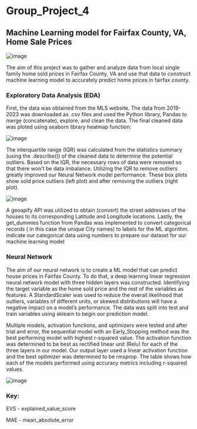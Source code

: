 # Group_Project_4

## Machine Learning model for  Fairfax County, VA, Home Sale Prices
![image](https://github.com/rvafaeis/project_4_ML_Fairfax_home_price/assets/118146659/80710ade-c8ed-49f9-9722-b8d55681920b)

The aim of this project was to gather and analyze data from local single family home sold prices in Fairfax County, VA and use that data to construct machine learning model to accurately predict home prices in fairfax county.

### Exploratory Data Analysis (EDA)
First, the data was obtained from the MLS website. The data from 2019-2023 was downloaded as .csv files and used the Python library, Pandas to merge (concatenate), explore, and clean the data. The final cleaned data was ploted using seaborn library heatmap function:

![image](https://github.com/rvafaeis/project_4_ML_Fairfax_home_price/assets/120426753/999610c7-53b9-4306-8f71-dffce88c4c02)


The interquartile range (IQR) was calculated from the statistics summary (using the .describe()) of the cleaned data to determine the potential outliers. Based on the IQR, the necessary rows of data were removed so that there won't be data imbalance.  Utilizing the IQR to remove outliers greatly improved our Neural Network model performance. These box plots show sold price outliers (left plot) and after removing the outliers (right plot).

![image](https://github.com/rvafaeis/project_4_ML_Fairfax_home_price/assets/120426753/05a5fe0b-9893-493c-b741-49a2bd57ecf8) 

A geoapify API was utilized to obtain (convert) the street addresses of the houses to its corresponding Latitude and Longitude locations.  Lastly, the get_dummies function from Pandas was implemented to convert categorical records ( in this case the unique City names) to labels for the ML algorithm.  indicate our categorical data using numbers to prepare our dataset for our machine learning model


### Neural Network
The aim of our neural network is to create a ML model that can  predict house prices in Fairfax County. To do that, a deep learning linear regression neural network model with three hidden layers was constructed. Identifying the target variable as the home sold price and the rest of the variables as features. A StandardScaler was used to reduce the overall likelihood that outliers, variables of different units, or skewed distributions will have a negative impact on a model’s performance.
The data was split into test and train variables using sklearn to begin our prediction model. 

Multiple models, activation functions, and optimizers were tested and after trial and error, the sequential model with an Early_Stopping method was the best performing model with highest r-squared value. The activation function was determined to be best as rectified linear unit (Relu) for each of the three layers in our model. Our output layer used a linear activation function and the best optimizer was determined to be rmsprop. The table shows how each of the models performed using accuracy metrics including r-squared values.

![image](https://github.com/esu75/Group_Project_4/assets/118146659/0eb183ff-c6ef-419e-8eae-6057004cd3c4)

### Key: 

EVS - explained_value_score

MAE - mean_absolute_error

